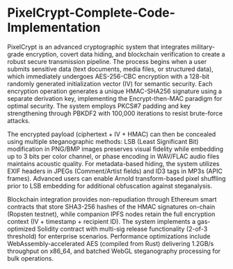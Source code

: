# PixelCrypt-Complete-Code-Implementation

PixelCrypt is an advanced cryptographic system that integrates military-grade encryption, covert data hiding, and blockchain verification to create a robust secure transmission pipeline. The process begins when a user submits sensitive data (text documents, media files, or structured data), which immediately undergoes AES-256-CBC encryption with a 128-bit randomly generated initialization vector (IV) for semantic security. Each encryption operation generates a unique HMAC-SHA256 signature using a separate derivation key, implementing the Encrypt-then-MAC paradigm for optimal security. The system employs PKCS#7 padding and key strengthening through PBKDF2 with 100,000 iterations to resist brute-force attacks.

The encrypted payload (ciphertext + IV + HMAC) can then be concealed using multiple steganographic methods: LSB (Least Significant Bit) modification in PNG/BMP images preserves visual fidelity while embedding up to 3 bits per color channel, or phase encoding in WAV/FLAC audio files maintains acoustic quality. For metadata-based hiding, the system utilizes EXIF headers in JPEGs (Comment/Artist fields) and ID3 tags in MP3s (APIC frames). Advanced users can enable Arnold transform-based pixel shuffling prior to LSB embedding for additional obfuscation against steganalysis.

Blockchain integration provides non-repudiation through Ethereum smart contracts that store SHA3-256 hashes of the HMAC signatures on-chain (Ropsten testnet), while companion IPFS nodes retain the full encryption context (IV + timestamp + recipient ID). The system implements a gas-optimized Solidity contract with multi-sig release functionality (2-of-3 threshold) for enterprise scenarios. Performance optimizations include WebAssembly-accelerated AES (compiled from Rust) delivering 1.2GB/s throughput on x86_64, and batched WebGL steganography processing for bulk operations.

